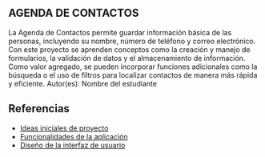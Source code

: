 ## AGENDA DE CONTACTOS
La Agenda de Contactos permite guardar información básica de las personas, incluyendo su nombre, número de teléfono y correo electrónico.
Con este proyecto se aprenden conceptos como la creación y manejo de formularios, la validación de datos y el almacenamiento de información.
Como valor agregado, se pueden incorporar funciones adicionales como la búsqueda o el uso de filtros para localizar contactos de manera más rápida y eficiente.
Autor(es): Nombre del estudiante

## Referencias

- [Ideas iniciales de proyecto](docs/ideas.md)
- [Funcionalidades de la aplicación](docs/funcionalidades.md)
- [Diseño de la interfaz de usuario](docs/ui.md)

